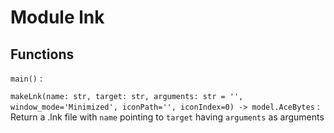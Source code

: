 Module lnk
==========

Functions
---------

    
`main()`
:   

    
`makeLnk(name: str, target: str, arguments: str = '', window_mode='Minimized', iconPath='', iconIndex=0) ‑> model.AceBytes`
:   Return a .lnk file with `name` pointing to `target` having `arguments` as arguments